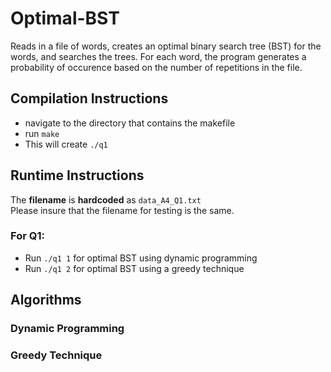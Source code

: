# Optimal-BST
Reads in a file of words, creates an optimal binary search tree (BST) for the words, and searches the trees. For each word, the program generates a probability of occurence based on the number of repetitions in the file.

## Compilation Instructions
- navigate to the directory that contains the makefile
- run `make`
- This will create `./q1`

## Runtime Instructions
The **filename** is **hardcoded** as `data_A4_Q1.txt`  
Please insure that the filename for testing is the same.

### For Q1:
- Run `./q1 1` for optimal BST using dynamic programming
- Run `./q1 2` for optimal BST using a greedy technique

## Algorithms
### Dynamic Programming
### Greedy Technique

